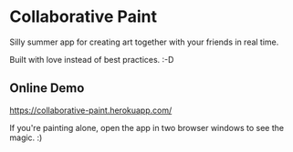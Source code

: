 # Collaborative Paint

Silly summer app for creating art together with your friends in real time.

Built with love instead of best practices. :-D

## Online Demo

https://collaborative-paint.herokuapp.com/

If you're painting alone, open the app in two browser windows to see the magic. :)
